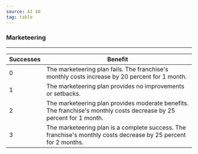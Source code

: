 ```yaml
---
source: AI 40
tag: table
---
```


### Marketeering
---
|Successes|Benefit|
|----|------------|
|0|The marketeering plan fails. The franchise's monthly costs increase by 20 percent for 1 month.|
|1|The marketeering plan provides no improvements or setbacks.|
|2|The marketeering plan provides moderate benefits. The franchise's monthly costs decrease by 25 percent for 1 month.|
|3|The marketeering plan is a complete success. The franchise's monthly costs decrease by 25 percent for 2 months.|
